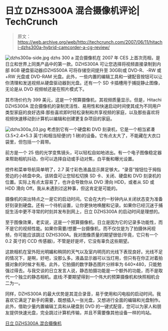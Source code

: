 # 日立 DZHS300A 混合摄像机评论| TechCrunch

> 原文：<https://web.archive.org/web/http://techcrunch.com/2007/06/11/hitachi-dzhs300a-hybrid-camcorder-a-cg-review/>

![dzhs300a-side.jpg](img/e46d1deb40feed7b9879c2fd2ece044d.png)
dzhs 300 a 混合摄像机在 2007 年 CES 上首次亮相，是日立和世界上同类产品中的第一款。DZHS300A 可让您选择将视频直接录制到内部 8GB 硬盘驱动器(DZHS500A 可将存储空间提升至 30GB)或 DVD-R、-RW 或+RW 光盘或 DVD-RAM 光盘。此外，一些内置的编辑工具和一键配音按钮可以让你清理和发送视频从硬盘驱动器到光盘。还有一个 SD 卡插槽用于捕捉静止图像，无论是从 DVD 视频帧还是在照片模式下。

其市场价约为 399 美元，这是一个预算摄像机，其视频质量显示。但是，Hitachi DZHS300A 混合摄像机的录制灵活性、易用性和快速启动时间使其成为不同用户类型家庭的良好选择:那些喜欢即时轻松录制和共享视频的家庭，以及那些喜欢将视频快速移动到计算机以编辑和创建更复杂项目的家庭。

![dzhs300a_03.jpg](img/49eb80d6d7b218bdca0911e6d2199141.png)
考虑到它有一个硬盘和 DVD 刻录机，它是一个相当紧凑(3.5×2.4×5.3 英寸)和相当轻便(约 1 磅)的设备。它有点太大了，不能藏在大衣口袋里，但包括一个肩带。

前方是一个 25 倍的光学变焦镜头，可以轻松自如地进出。有一个电子图像稳定器来帮助相机抖动，你可以选择自动或手动对焦，白平衡和曝光设置。

控件和菜单导航简单明了，2.7 英寸彩色液晶显示屏足够大。“录音”按钮位于拇指旁边的小转盘中央。该转盘可让您轻松切换 SD 卡、关闭、硬盘和 DVD 刻录机的位置。实际上有点太容易了，也许会导致你从 DVD 滑向 HDD，或者从 SD 或 HDD 滑向 Off。我从未遇到过这种事，但这肯定是可能的。

摄像机的突出特点之一是它的启动时间。它会在大约一秒钟内从关闭状态变为准备好刻录到硬盘。还有一个待机设置，让你更快地唤醒和记录。如果你已经沉迷于捕捉生活中更不寻常的时刻并发布到网上，日立 DZHS300A 的启动时间是理想的。

至于图像效果，老实说，这是一个预算摄像机，日立是因为它的记录多功能性，而不是它的视频性能。如果你需要/想要一台摄像机，而不仅仅是为了拍摄休闲视频，你可能应该跳过 DZHS300A。我对图像质量的期望很低(毕竟，它只有一个 0.2 英寸的 CCD 传感器)，不管是好是坏，它没有辜负这些期望。

这款相机在室外阳光明媚和稍阴的天气以及室内明亮的光线下表现良好。光线不足的情况下，是啊，好吧，没那么多。液晶显示器可以当灯用，但只有在你正对着拍摄对象的时候才有用。此外，它拍摄的数字静态图片分辨率为 640×480，只能勉强过得去。与我交谈的日立发言人说，静态拍摄功能是一个额外的功能，而不是取代一个独立的静态相机。底线:不要期望得到一个伟大的预算摄像机和快照相机合二为一。

同样，DZHS300A 的最大优势是其混合录音，易于使用和闪电般的启动时间。我喜欢它满足了新手的需要，既想插入一张光盘，又想进行全面的编辑和光盘制作。此外，借助少量内置编辑工具和从硬盘到 DVD 的一键式配音，您可以为家人和朋友提供快速光盘，完全跳过计算机传输，并且不需要像其他设备一样的坞站。

[日立 DZHS300A 混合摄像机](https://web.archive.org/web/20160326144059/http://www.hitachi.us/Apps/hitachicom/content.jsp?page=dvd_camcorders/details/DZHS300A.html&level=2&section=dvd_camcorders&parent=details&nav=left&path=jsp/hitachi/forhome/ubcg/&nId=iD)